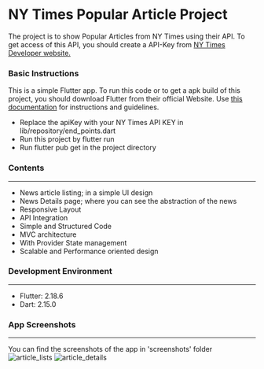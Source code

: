 # NY Times Popular Article Project
The project is to show Popular Articles from NY Times using their API. To get access of this API,  you should create a API-Key from [NY Times Developer website.](https://developer.nytimes.com/get-started "NY Times Developer website.")

### Basic Instructions
This is a simple Flutter app. To run this code or to get a apk build of this project, you should download Flutter from their official Website. Use [this documentation](https://docs.flutter.dev/get-started/install "this documentation") for instructions and guidelines. 

- Replace the apiKey with your NY Times API KEY in lib/repository/end_points.dart
- Run this project by flutter run
- Run flutter pub get in the project directory


### Contents
------------
- News article listing; in a simple UI design
- News Details page; where you can see the abstraction of the news
- Responsive Layout
- API Integration
- Simple and Structured Code
- MVC architecture
- With Provider State management
- Scalable and Performance oriented design

### Development Environment
------------
- Flutter: 2.18.6
- Dart: 2.15.0

### App Screenshots
------------
You can find the screenshots of the app in 'screenshots' folder
![article_lists](screenshots/article_lists.jpg?raw=true)
![article_details](screenshots/article_details.jpg?raw=true)
